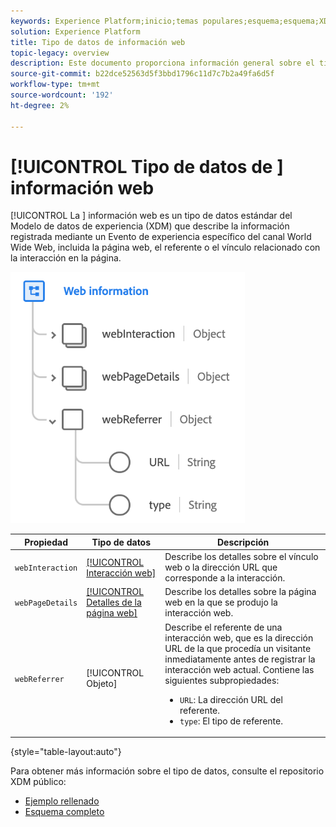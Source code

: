 ```yaml
---
keywords: Experience Platform;inicio;temas populares;esquema;esquema;XDM;campos;esquemas;esquemas;detalles de página web;tipo de datos;tipo de datos;tipo de datos;página web
solution: Experience Platform
title: Tipo de datos de información web
topic-legacy: overview
description: Este documento proporciona información general sobre el tipo de datos del Modelo de datos de experiencias (XDM).
source-git-commit: b22dce52563d5f3bbd1796c11d7c7b2a49fa6d5f
workflow-type: tm+mt
source-wordcount: '192'
ht-degree: 2%

---
```


# [!UICONTROL Tipo de datos de ] información web

[!UICONTROL La ] información web es un tipo de datos estándar del Modelo de datos de experiencia (XDM) que describe la información registrada mediante un Evento de experiencia específico del canal World Wide Web, incluida la página web, el referente o el vínculo relacionado con la interacción en la página.

![](../images/data-types/web-information.png)

| Propiedad | Tipo de datos | Descripción |
| --- | --- | --- |
| `webInteraction` | [[!UICONTROL Interacción web]](./web-interaction.md) | Describe los detalles sobre el vínculo web o la dirección URL que corresponde a la interacción. |
| `webPageDetails` | [[!UICONTROL Detalles de la página web]](./webpage-details.md) | Describe los detalles sobre la página web en la que se produjo la interacción web. |
| `webReferrer` | [!UICONTROL Objeto] | Describe el referente de una interacción web, que es la dirección URL de la que procedía un visitante inmediatamente antes de registrar la interacción web actual. Contiene las siguientes subpropiedades: <ul><li>`URL`: La dirección URL del referente.</li><li>`type`: El tipo de referente.</li></ul> |

{style=&quot;table-layout:auto&quot;}

Para obtener más información sobre el tipo de datos, consulte el repositorio XDM público:

* [Ejemplo rellenado](https://github.com/adobe/xdm/blob/master/components/datatypes/web/webinfo.example.1.json)
* [Esquema completo](https://github.com/adobe/xdm/blob/master/components/datatypes/web/webinfo.schema.json)
